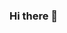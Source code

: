 ### Hi there 👋

<!--
**Tandoy/Tandoy** is a ✨ _special_ ✨ repository because its `README.md` (this file) appears on your GitHub profile.

Here are some ideas to get you started:

I'm a bigdata engineer, and I'd like to make some contributions for bigdata open source and share some thoughts on my github.

### Contact me
### Find me

- <https://github.com/WeihanLi>
- <tangzhi8023@gmail.com>

![Github Stats](https://github-readme-stats.vercel.app/api?username=Tandoy&show_icons=true&theme=dark&count_private=true)

![Most Used Languages](https://github-readme-stats.vercel.app/api/top-langs/?username=Tandoy&theme=dark)
![Most Used Languages](https://github-readme-stats.vercel.app/api/top-langs/?username=Tandoy&theme=dark&layout=compact)
